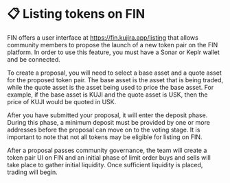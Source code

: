 # 📋 Listing tokens on FIN

FIN offers a user interface at https://fin.kujira.app/listing that allows community members to propose the launch of a new token pair on the FIN platform. In order to use this feature, you must have a Sonar or Keplr wallet and be connected.

To create a proposal, you will need to select a base asset and a quote asset for the proposed token pair. The base asset is the asset that is being traded, while the quote asset is the asset being used to price the base asset. For example, if the base asset is KUJI and the quote asset is USK, then the price of KUJI would be quoted in USK.

After you have submitted your proposal, it will enter the deposit phase. During this phase, a minimum deposit must be provided by one or more addresses before the proposal can move on to the voting stage. It is important to note that not all tokens may be eligible for listing on FIN.

After a proposal passes community governance, the team will create a token pair UI on FIN and an initial phase of limit order buys and sells will take place to gather initial liquidity. Once sufficient liquidity is placed, trading will begin.

